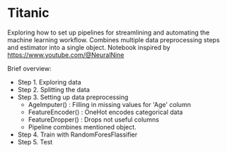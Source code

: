 # Titanic 

Exploring how to set up pipelines for streamlining and automating the machine learning workflow.
Combines multiple data preprocessing steps and estimator into a single object. Notebook inspired by https://www.youtube.com/@NeuralNine

Brief overview: 
- Step 1. Exploring data
- Step 2. Splitting the data
- Step 3. Setting up data preprocessing 
    -  AgeImputer() : Filling in missing values for 'Age' column
    -   FeatureEncoder() : OneHot encodes categorical data
    -   FeatureDropper() : Drops not useful columns 
    -  Pipeline combines mentioned object. 
-  Step 4. Train with RandomForesFlassifier 
-  Step 5. Test
